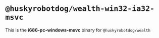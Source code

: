 # `@huskyrobotdog/wealth-win32-ia32-msvc`

This is the **i686-pc-windows-msvc** binary for `@huskyrobotdog/wealth`
